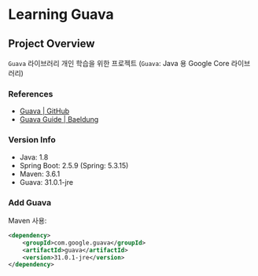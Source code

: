# Learning Guava

## Project Overview

`Guava` 라이브러리 개인 학습을 위한 프로젝트 (`Guava`: Java 용 Google Core 라이브러리)

### References

- [Guava | GitHub](https://github.com/google/guava "Guava")
- [Guava Guide | Baeldung](https://www.baeldung.com/guava-guide "Guava Guide")

### Version Info

- Java: 1.8
- Spring Boot: 2.5.9 (Spring: 5.3.15)
- Maven: 3.6.1
- Guava: 31.0.1-jre

### Add Guava

Maven 사용:

```pom.xml
<dependency>
	<groupId>com.google.guava</groupId>
	<artifactId>guava</artifactId>
	<version>31.0.1-jre</version>
</dependency>
```
